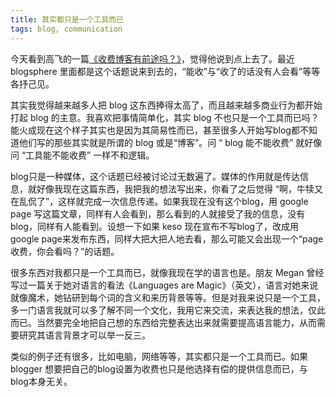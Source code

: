 ```yaml
---
title: 其实都只是一个工具而已
tags: blog, communication
---
```


今天看到高飞的一篇[《收费博客有前途吗？》][link]，觉得他说到点上去了。最近 blogsphere 里面都是这个话题说来到去的，“能收”与“收了的话没有人会看”等等各抒己见。

其实我觉得越来越多人把 blog 这东西捧得太高了，而且越来越多商业行为都开始打起 blog 的主意。我喜欢把事情简单化，其实 blog 不也只是一个工具而已吗？能火成现在这个样子其实也是因为其简易性而已，甚至很多人开始写blog都不知道他们写的那些其实就是所谓的 blog 或是“博客”。问 “ blog 能不能收费” 就好像问 “工具能不能收费” 一样不和逻辑。

blog只是一种媒体，这个话题已经被讨论过无数遍了。媒体的作用就是传达信息，就好像我现在这篇东西，我把我的想法写出来，你看了之后觉得 “啊，牛犊又在乱侃了”，这样就完成一次信息传递。如果我现在没有这个blog，用 google page 写这篇文章，同样有人会看到，那么看到的人就接受了我的信息，没有blog，同样有人能看到。设想一下如果 keso 现在宣布不写blog了，改成用google page来发布东西，同样大把大把人地去看，那么可能又会出现一个“page收费，你会看吗？”的话题。

很多东西对我都只是一个工具而已，就像我现在学的语言也是。朋友 Megan 曾经写过一篇关于她对语言的看法《Languages are Magic》（英文），语言对她来说就像魔术，她钻研到每个词的含义和来历背景等等。但是对我来说只是一个工具，多一门语言我就可以多了解不同一个文化，我用它来交流，来表达我的想法，仅此而已。当然要完全地把自己想的东西给完整表达出来就需要提高语言能力，从而需要研究其语言背景才可以举一反三。

类似的例子还有很多，比如电脑，网络等等，其实都只是一个工具而已。如果 blogger 想要把自己的blog设置为收费也只是他选择有偿的提供信息而已，与blog本身无关。


[link]: http://web.archive.org/web/20060908005512/http://atblog.org/blog/index.php/2006_03_21_153.html

